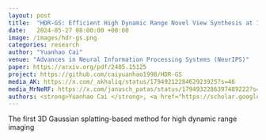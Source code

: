 ```yaml
---
layout: post
title:  "HDR-GS: Efficient High Dynamic Range Novel View Synthesis at 1000x Speed via Gaussian Splatting"
date:   2024-05-27 08:00:00 +00:00
image: /images/hdr-gs.png
categories: research
author: "Yuanhao Cai"
venue: "Advances in Neural Information Processing Systems (NeurIPS)"
paper: https://arxiv.org/pdf/2405.15125
project: https://github.com/caiyuanhao1998/HDR-GS
media_AK: https://x.com/_akhaliq/status/1794921228462923925?s=46
media_MrNeRF: https://x.com/janusch_patas/status/1794932286397489222?s=46
authors: <strong>Yuanhao Cai </strong>, <a href="https://scholar.google.com/citations?user=ucb6UssAAAAJ&hl=en">Zihao Xiao</a>, <a href="https://yixunliang.github.io/">Yixun Liang</a>, <a href="https://minghanqin.github.io/">Minghan Qin</a>, <a href="https://yulunzhang.com/">Yulun Zhang</a>, <a href="https://english.seiee.sjtu.edu.cn/english/detail/842_802.htm">Xiaokang Yang</a>, <a href="https://www.cs.jhu.edu/~yyliu/">Yaoyao Liu</a>,  <a href="https://www.cs.jhu.edu/~ayuille/">Alan Yuille</a>
---
```

The first 3D Gaussian splatting-based method for high dynamic range imaging
